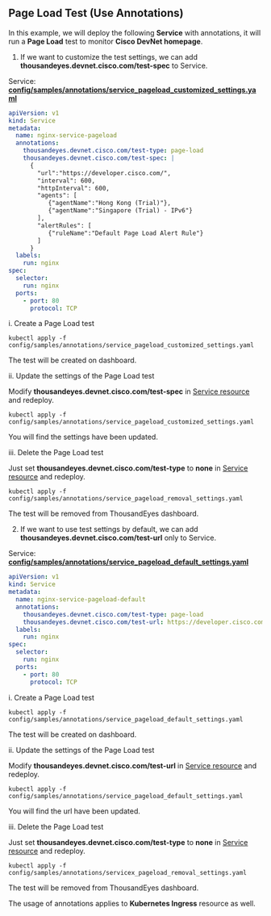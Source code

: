 ## Page Load Test (Use Annotations)

In this example, we will deploy the following **Service** with annotations, it will run a **Page Load** test to monitor **Cisco DevNet homepage**.

1. If we want to customize the test settings, we can add **thousandeyes.devnet.cisco.com/test-spec** to Service.

Service: [**config/samples/annotations/service_pageload_customized_settings.yaml**](../config/samples/annotations/service_pageload_customized_settings.yaml)

```yaml
apiVersion: v1
kind: Service
metadata:
  name: nginx-service-pageload
  annotations:
    thousandeyes.devnet.cisco.com/test-type: page-load
    thousandeyes.devnet.cisco.com/test-spec: |
      {
        "url":"https://developer.cisco.com/",
        "interval": 600,
        "httpInterval": 600,
        "agents": [
           {"agentName":"Hong Kong (Trial)"},
           {"agentName":"Singapore (Trial) - IPv6"}
        ],
        "alertRules": [
           {"ruleName":"Default Page Load Alert Rule"}
        ]
      }
  labels:
    run: nginx
spec:
  selector:
    run: nginx
  ports:
    - port: 80
      protocol: TCP
```

i. Create a Page Load test
   ```
   kubectl apply -f config/samples/annotations/service_pageload_customized_settings.yaml
   ```
   The test will be created on dashboard.

ii. Update the settings of the Page Load test

   Modify **thousandeyes.devnet.cisco.com/test-spec** in [Service resource](../config/samples/annotations/service_pageload_customized_settings.yaml#L28) and redeploy.
   ```
   kubectl apply -f config/samples/annotations/service_pageload_customized_settings.yaml
   ```
   You will find the settings have been updated.

iii. Delete the Page Load test

   Just set **thousandeyes.devnet.cisco.com/test-type** to **none** in [Service resource](../config/samples/annotations/service_pageload_removal_settings.yaml#L27) and redeploy.
   ```
   kubectl apply -f config/samples/annotations/service_pageload_removal_settings.yaml
   ```
   The test will be removed from ThousandEyes dashboard.

2. If we want to use test settings by default, we can add **thousandeyes.devnet.cisco.com/test-url** only to Service.

Service: [**config/samples/annotations/service_pageload_default_settings.yaml**](../config/samples/annotations/service_pageload_default_settings.yaml)

```yaml
apiVersion: v1
kind: Service
metadata:
  name: nginx-service-pageload-default
  annotations:
    thousandeyes.devnet.cisco.com/test-type: page-load
    thousandeyes.devnet.cisco.com/test-url: https://developer.cisco.com/
  labels:
    run: nginx
spec:
  selector:
    run: nginx
  ports:
    - port: 80
      protocol: TCP
```

i. Create a Page Load test
   ```
   kubectl apply -f config/samples/annotations/service_pageload_default_settings.yaml
   ```
   The test will be created on dashboard.

ii. Update the settings of the Page Load test

   Modify **thousandeyes.devnet.cisco.com/test-url** in [Service resource](../config/samples/annotations/service_pageload_default_settings.yaml#L28) and redeploy.
   ```
   kubectl apply -f config/samples/annotations/service_pageload_default_settings.yaml
   ```
   You will find the url have been updated.

iii. Delete the Page Load test

   Just set **thousandeyes.devnet.cisco.com/test-type** to **none** in [Service resource](../config/samples/annotations/service_pageload_removal_settings.yaml#L27) and redeploy.
   ```
   kubectl apply -f config/samples/annotations/servicex_pageload_removal_settings.yaml
   ```
The test will be removed from ThousandEyes dashboard.

The usage of annotations applies to **Kubernetes Ingress** resource as well.








